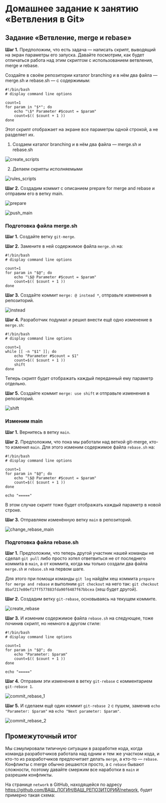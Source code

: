 # Домашнее задание к занятию «Ветвления в Git»

## Задание «Ветвление, merge и rebase»

**Шаг 1.** Предположим, что есть задача — написать скрипт, выводящий на экран параметры его запуска. Давайте посмотрим, как будет отличаться работа над этим скриптом с использованием ветвления, merge и rebase.

Создайте в своём репозитории каталог branching и в нём два файла — merge.sh и rebase.sh — с содержимым:

```
#!/bin/bash
# display command line options

count=1
for param in "$*"; do
    echo "\$* Parameter #$count = $param"
    count=$(( $count + 1 ))
done
```

Этот скрипт отображает на экране все параметры одной строкой, а не разделяет их.

1. Создаем каталог branching и в нём два файла — merge.sh и rebase.sh

![create_scripts](create_scripts.png)

2. Делаем скрипты исполняемыми

![rules_scripts](rules_scripts.png)

**Шаг 2.** Создадим коммит с описанием prepare for merge and rebase и отправим его в ветку main.

![prepare](prepare.png)

![push_main](push_main.png)

### Подготовка файла merge.sh

**Шаг 1.** Создайте ветку `git-merge`.

**Шаг 2.** Замените в ней содержимое файла `merge.sh` на:

```
#!/bin/bash
# display command line options

count=1
for param in "$@"; do
    echo "\$@ Parameter #$count = $param"
    count=$(( $count + 1 ))
done
```

**Шаг 3.** Создайте коммит `merge: @ instead *`, отправьте изменения в репозиторий.

![instead](instead.png)

**Шаг 4.** Разработчик подумал и решил внести ещё одно изменение в `merge.sh`:

```
#!/bin/bash
# display command line options

count=1
while [[ -n "$1" ]]; do
    echo "Parameter #$count = $1"
    count=$(( $count + 1 ))
    shift
done
```

Теперь скрипт будет отображать каждый переданный ему параметр отдельно.

**Шаг 5.** Создайте коммит `merge: use shift` и отправьте изменения в репозиторий.

![shift](shift.png)

### Изменим main

**Шаг 1.** Вернитесь в ветку `main`. 

**Шаг 2.** Предположим, что пока мы работали над веткой git-merge, кто-то изменил `main`. Для этого изменим содержимое файла `rebase.sh` на:

```
#!/bin/bash
# display command line options

count=1
for param in "$@"; do
    echo "\$@ Parameter #$count = $param"
    count=$(( $count + 1 ))
done

echo "====="
```

В этом случае скрипт тоже будет отображать каждый параметр в новой строке.

**Шаг 3.** Отправляем изменённую ветку `main` в репозиторий.

![change_rebase_main](change_rebase_main.png)

### Подготовка файла rebase.sh

**Шаг 1.** Предположим, что теперь другой участник нашей команды не сделал `git pull` либо просто хотел ответвиться не от последнего коммита в `main`, а от коммита, когда мы только создали два файла `merge.sh` и `rebase.sh` на первом шаге.

Для этого при помощи команды `git log` найдём хеш коммита `prepare for merge and rebase` и выполним `git checkout` на него так: `git checkout 8baf217e80ef17ff577883fda90f6487f67bbcea` (хеш будет другой). 

**Шаг 2.** Создадим ветку `git-rebase`, основываясь на текущем коммите.

![create_rebase](create_rebase.png)

**Шаг 3.** И изменим содержимое файла `rebase.sh` на следующее, тоже починив скрипт, но немного в другом стиле:

```
#!/bin/bash
# display command line options

count=1
for param in "$@"; do
    echo "Parameter: $param"
    count=$(( $count + 1 ))
done

echo "====="
```

**Шаг 4.** Отправим эти изменения в ветку `git-rebase` с комментарием `git-rebase 1`.

![commit_rebase_1](commit_rebase_1.png)

**Шаг 5.** И сделаем ещё один коммит `git-rebase 2` с пушем, заменив `echo "Parameter: $param"` на `echo "Next parameter: $param"`.

![commit_rebase_2](commit_rebase_2.png)

## Промежуточный итог

Мы сэмулировали типичную ситуации в разработке кода, когда команда разработчиков работала над одним и тем же участком кода, и кто-то из разработчиков предпочитает делать `merge`, а кто-то — `rebase`. Конфликты с merge обычно решаются просто, а с `rebase` бывают сложности, поэтому давайте смержим все наработки в `main` и разрешим конфликты.

На странице `network` в GitHub, находящейся по адресу https://github.com/ВАШ_ЛОГИН/ВАШ_РЕПОЗИТОРИЙ/network, будет примерно такая схема:
